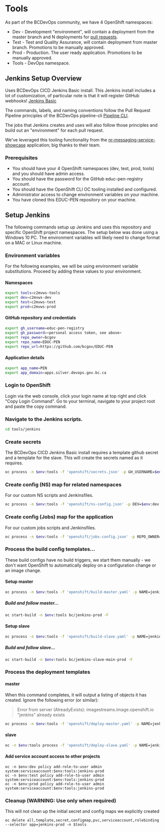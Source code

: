 # Tools

As part of the BCDevOps community, we have 4 OpenShift namespaces:  

* Dev - Development "environment", will contain a deployment from the master branch and N deployments for [pull requests](https://help.github.com/en/articles/about-pull-requests).  
* Test - Test and Quality Assurance, will contain deployment from master branch. Promotions to be manually approved. 
* Prod - Production. The user ready application. Promotions to be manually approved.  
* Tools - DevOps namespace.   

## Jenkins Setup Overview

Uses BCDevOps CICD Jenkins Basic install. This Jenkins install includes a lot of customization, of particular note is that it will register GitHub webhooks!  [Jenkins Basic](https://github.com/BCDevOps/openshift-components/tree/cvarjao-update-jenkins-basic/cicd/jenkins-basic)

The commands, labels, and naming conventions follow the Pull Request Pipeline principles of the BCDevOps pipeline-cli [Pipeline CLI](https://github.com/BCDevOps/pipeline-cli).

The jobs that Jenkins creates and uses will also follow those principles and build out an "environment" for each pull request.

We've leveraged this tooling functionality from the [nr-messaging-service-showcase](https://github.com/bcgov/nr-messaging-service-showcase) application; big thanks to their team.

### Prerequisites

* You should have your 4 OpenShift namespaces (dev, test, prod, tools) and you should have admin access.
* You should have the password for the GitHub educ-pen-registry account. 
* You should have the OpenShift CLI OC tooling installed and configured.
* Administrator access to change environment variables on your machine.
* You have cloned this EDUC-PEN repository on your machine.

## Setup Jenkins

The following commands setup up Jenkins and uses this repository and specific OpenShift project namespaces. The setup below was done using a Windows 10 PC. The environment variables will likely need to change format on a MAC or Linux machine. 

### Environment variables
For the following examples, we will be using environment variable substitutions. Proceed by adding these values to your environment. 

#### Namespaces
```sh
export tools=c2mvws-tools
export dev=c2mvws-dev
export test=c2mvws-test
export prod=c2mvws-prod
```

#### GitHub repository and credentials
```sh
export gh_username=educ-pen-registry
export gh_password=<personal access token, see above>
export repo_owner=bcgov
export repo_name=EDUC-PEN
export repo_url=https://github.com/bcgov/EDUC-PEN
```

#### Application details
```sh
export app_name=PEN
export app_domain=apps.silver.devops.gov.bc.ca
```

### Login to OpenShift
Login via the web console, click your login name at top right and click "Copy Login Command". Go to your terminal, navigate to your project root and paste the copy command.

### Navigate to the Jenkins scripts.

```sh
cd tools/jenkins
```

### Create secrets
The BCDevOps CICD Jenkins Basic install requires a template github secret and a template for the slave. This will create the secrets named as it requires.

```sh
oc process -n $env:tools -f 'openshift/secrets.json' -p GH_USERNAME=$env:gh_username -p GH_PASSWORD=$env:gh_password | oc  -n $env:tools create -f -
```

### Create config (NS) map for related namespaces
For our custom NS scripts and Jenkinsfiles.  

```sh
oc process -n $env:tools -f 'openshift/ns-config.json' -p DEV=$env:dev -p TEST=$env:test -p PROD=$env:prod -p TOOLS=$env:tools | oc  -n $env:tools create -f -
```

### Create config (Jobs) map for the application
For our custom jobs scripts and Jenkinsfiles.  

```sh
oc process -n $env:tools -f 'openshift/jobs-config.json' -p REPO_OWNER=$env:repo_owner -p REPO_NAME=$env:repo_name -p APP_NAME=$env:app_name -p APP_DOMAIN=$env:app_domain | oc -n $env:tools create -f -
```

### Process the build config templates...

These build configs have no build triggers, we start them manually - we don't want OpenShift to automatically deploy on a configuration change or an image change.  

#### Setup master

```sh
oc process -n $env:tools -f 'openshift/build-master.yaml' -p NAME=jenkins -p SUFFIX=-prod -p VERSION=prod-1.0.0 -p SOURCE_REPOSITORY_URL=$env:repo_url -p SOURCE_REPOSITORY_REF=master -l app-name=jenkins -l env-name=prod -l env-id=0 -l app=jenkins-prod -o yaml | oc -n $env:tools create -f -
```

##### Build and follow master...

```sh
oc start-build -n $env:tools bc/jenkins-prod -F
```

#### Setup slave

```sh
oc process -n $env:tools -f 'openshift/build-slave.yaml' -p NAME=jenkins -p SUFFIX=-prod -p VERSION=prod-1.0.0 -p SLAVE_NAME=main -p SOURCE_IMAGE_STREAM_TAG=jenkins:prod-1.0.0 -l app-name=jenkins -l env-name=prod -l env-id=0 -l app=jenkins-prod -o yaml | oc -n $env:tools create -f -
```

##### Build and follow slave...

```sh
oc start-build -n $env:tools bc/jenkins-slave-main-prod -F
```

### Process the deployment templates

#### master
When this command completes, it will output a listing of objects it has created.  Ignore the following error (or similar):  
> Error from server (AlreadyExists): imagestreams.image.openshift.io "jenkins" already exists

```sh
oc process -n $env:tools -f 'openshift/deploy-master.yaml' -p NAME=jenkins -p SUFFIX=-prod -p VERSION=prod-1.0.0 -p ROUTE_HOST=jenkins-prod-$env:tools.$env:app_domain -p GH_USERNAME=$env:gh_username -p GH_PASSWORD=$env:gh_password -l app-name=jenkins -l env-name=prod -l env-id=0 -l app=jenkins-prod -o yaml | oc -n $env:tools create -f -
```

#### slave

```sh
oc -n $env:tools process -f 'openshift/deploy-slave.yaml' -p NAME=jenkins -p SUFFIX=-prod -p VERSION=prod-1.0.0 -p SLAVE_NAME=build -p 'SLAVE_LABELS=build deploy test ui-test' -p SLAVE_EXECUTORS=3 -p CPU_REQUEST=300m -p CPU_LIMIT=500m -p MEMORY_REQUEST=2Gi -p MEMORY_LIMIT=2Gi -l app-name=jenkins -l env-name=prod -l env-id=0 -l app=jenkins-prod -o yaml | oc -n $env:tools create -f -
```

#### Add service account access to other projects

```
oc -n $env:dev policy add-role-to-user admin system:serviceaccount:$env:tools:jenkins-prod
oc -n $env:test policy add-role-to-user admin system:serviceaccount:$env:tools:jenkins-prod
oc -n $env:prod policy add-role-to-user admin system:serviceaccount:$env:tools:jenkins-prod
```

### Cleanup (WARNING: Use only when required)
This will not clean up the initial secret and config maps we explicitly created

```
oc delete all,template,secret,configmap,pvc,serviceaccount,rolebinding --selector app=jenkins-prod -n $tools
```





